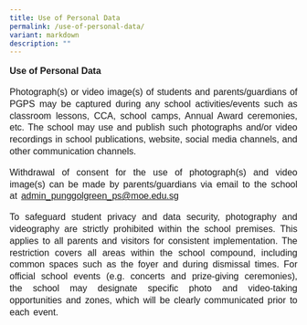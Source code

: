 ```yaml
---
title: Use of Personal Data
permalink: /use-of-personal-data/
variant: markdown
description: ""
---
```

<p style="line-height:1.3;font-family:arial;font-size:16px;text-align:justify;"><b>Use of Personal Data</b></p>

<p style="line-height:1.3;font-family:arial;font-size:16px;text-align:justify;">Photograph(s) or video image(s) of students and parents/guardians of PGPS may be captured during any school activities/events such as classroom lessons, CCA, school camps, Annual Award ceremonies, etc. The school may use and publish such photographs and/or video recordings in school publications, website, social media channels, and other communication channels. </p>

<p style="line-height:1.3;font-family:arial;font-size:16px;text-align:justify;word-spacing:0.15em;">Withdrawal of consent for the use of photograph(s) and video image(s) can be made by parents/guardians via email to the school at <a href="mailto:admin_punggolgreen_ps@moe.edu.sg">admin_punggolgreen_ps@moe.edu.sg</a></p>

<p style="line-height:1.3;font-family:arial;font-size:16px;text-align:justify;word-spacing:0.15em;">To safeguard student privacy and data security, photography and videography are strictly prohibited within the school premises. This applies to all parents and visitors for consistent implementation. The restriction covers all areas within the school compound, including common spaces such as the foyer and during dismissal times. For official school events (e.g. concerts and prize-giving ceremonies), the school may designate specific photo and video-taking opportunities and zones, which will be clearly communicated prior to each event.</p>